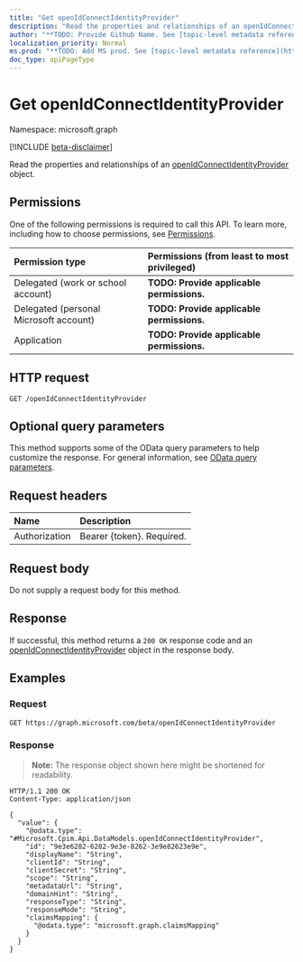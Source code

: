 ```yaml
---
title: "Get openIdConnectIdentityProvider"
description: "Read the properties and relationships of an openIdConnectIdentityProvider object."
author: "**TODO: Provide Github Name. See [topic-level metadata reference](https://msgo.azurewebsites.net/add/document/guidelines/metadata.html#topic-level-metadata)**"
localization_priority: Normal
ms.prod: "**TODO: Add MS prod. See [topic-level metadata reference](https://msgo.azurewebsites.net/add/document/guidelines/metadata.html#topic-level-metadata)**"
doc_type: apiPageType
---
```


# Get openIdConnectIdentityProvider
Namespace: microsoft.graph

[!INCLUDE [beta-disclaimer](../../includes/beta-disclaimer.md)]

Read the properties and relationships of an [openIdConnectIdentityProvider](../resources/openidconnectidentityprovider.md) object.

## Permissions
One of the following permissions is required to call this API. To learn more, including how to choose permissions, see [Permissions](/graph/permissions-reference).

|Permission type|Permissions (from least to most privileged)|
|:---|:---|
|Delegated (work or school account)|**TODO: Provide applicable permissions.**|
|Delegated (personal Microsoft account)|**TODO: Provide applicable permissions.**|
|Application|**TODO: Provide applicable permissions.**|

## HTTP request

<!-- {
  "blockType": "ignored"
}
-->
``` http
GET /openIdConnectIdentityProvider
```

## Optional query parameters
This method supports some of the OData query parameters to help customize the response. For general information, see [OData query parameters](/graph/query-parameters).

## Request headers
|Name|Description|
|:---|:---|
|Authorization|Bearer {token}. Required.|

## Request body
Do not supply a request body for this method.

## Response

If successful, this method returns a `200 OK` response code and an [openIdConnectIdentityProvider](../resources/openidconnectidentityprovider.md) object in the response body.

## Examples

### Request
<!-- {
  "blockType": "request",
  "name": "get_openidconnectidentityprovider"
}
-->
``` http
GET https://graph.microsoft.com/beta/openIdConnectIdentityProvider
```


### Response
>**Note:** The response object shown here might be shortened for readability.
<!-- {
  "blockType": "response",
  "truncated": true,
  "@odata.type": "Microsoft.Cpim.Api.DataModels.openIdConnectIdentityProvider"
}
-->
``` http
HTTP/1.1 200 OK
Content-Type: application/json

{
  "value": {
    "@odata.type": "#Microsoft.Cpim.Api.DataModels.openIdConnectIdentityProvider",
    "id": "9e3e6282-6282-9e3e-8262-3e9e82623e9e",
    "displayName": "String",
    "clientId": "String",
    "clientSecret": "String",
    "scope": "String",
    "metadataUrl": "String",
    "domainHint": "String",
    "responseType": "String",
    "responseMode": "String",
    "claimsMapping": {
      "@odata.type": "microsoft.graph.claimsMapping"
    }
  }
}
```


